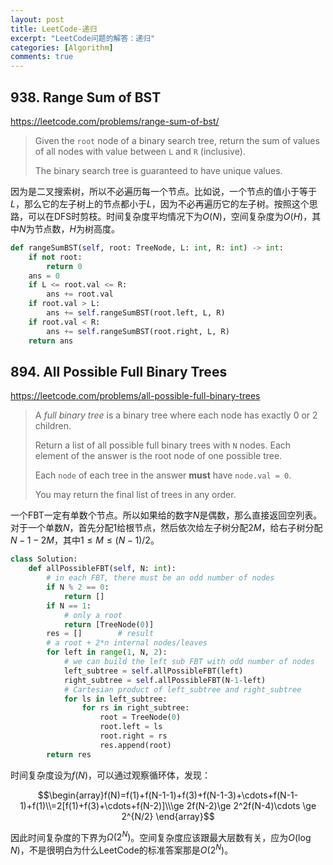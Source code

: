 ```yaml
---
layout: post
title: LeetCode-递归
excerpt: "LeetCode问题的解答：递归"
categories: [Algorithm]
comments: true
---
```


## 938. Range Sum of BST

<https://leetcode.com/problems/range-sum-of-bst/>

> Given the `root` node of a binary search tree, return the sum of values of all nodes with value between `L` and `R` (inclusive).
>
> The binary search tree is guaranteed to have unique values.

因为是二叉搜索树，所以不必遍历每一个节点。比如说，一个节点的值小于等于$L$，那么它的左子树上的节点都小于$L$，因为不必再遍历它的左子树。按照这个思路，可以在DFS时剪枝。时间复杂度平均情况下为$O(N)$，空间复杂度为$O(H)$，其中$N$为节点数，$H$为树高度。

```python
def rangeSumBST(self, root: TreeNode, L: int, R: int) -> int:
	if not root:
	    return 0
	ans = 0
	if L <= root.val <= R:
	    ans += root.val
	if root.val > L:
	    ans += self.rangeSumBST(root.left, L, R)
	if root.val < R:
	    ans += self.rangeSumBST(root.right, L, R)
	return ans
```

## 894. All Possible Full Binary Trees

<https://leetcode.com/problems/all-possible-full-binary-trees>

> A *full binary tree* is a binary tree where each node has exactly 0 or 2 children.
>
> Return a list of all possible full binary trees with `N` nodes.  Each element of the answer is the root node of one possible tree.
>
> Each `node` of each tree in the answer **must** have `node.val = 0`.
>
> You may return the final list of trees in any order.

一个FBT一定有单数个节点。所以如果给的数字$N$是偶数，那么直接返回空列表。对于一个单数$N$，首先分配$1$给根节点，然后依次给左子树分配$2M$，给右子树分配$N-1-2M$，其中$1\leq M\leq (N-1)/2$。

```python
class Solution:
    def allPossibleFBT(self, N: int):
        # in each FBT, there must be an odd number of nodes
        if N % 2 == 0:
            return []
        if N == 1:
            # only a root
            return [TreeNode(0)]
        res = []        # result
        # a root + 2*n internal nodes/leaves
        for left in range(1, N, 2):
            # we can build the left sub FBT with odd number of nodes
            left_subtree = self.allPossibleFBT(left)
            right_subtree = self.allPossibleFBT(N-1-left)
            # Cartesian product of left_subtree and right_subtree
            for ls in left_subtree:
                for rs in right_subtree:
                    root = TreeNode(0)
                    root.left = ls
                    root.right = rs
                    res.append(root)
        return res
```

时间复杂度设为$f(N)$，可以通过观察循环体，发现：

$$\begin{array}f(N)=f(1)+f(N-1-1)+f(3)+f(N-1-3)+\cdots+f(N-1-1)+f(1)\\=2[f(1)+f(3)+\cdots+f(N-2)]\\\ge 2f(N-2)\ge 2^2f(N-4)\cdots \ge 2^{N/2} \end{array}$$

因此时间复杂度的下界为$\Omega(2^N)$。空间复杂度应该跟最大层数有关，应为$O(\log N)$，不是很明白为什么LeetCode的标准答案那是$O(2^N)$。